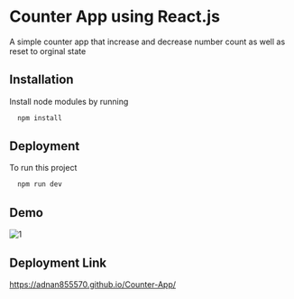 # Counter App using React.js

A simple counter app that increase and decrease number count as well as reset to orginal state




## Installation

Install node modules by running

```bash
  npm install
```
    
## Deployment

To run this project 

```bash
  npm run dev
```


## Demo

![1](https://github.com/user-attachments/assets/be91fb8b-7c2d-4e5d-afe7-6e6a350f9448)

## Deployment Link
https://adnan855570.github.io/Counter-App/
